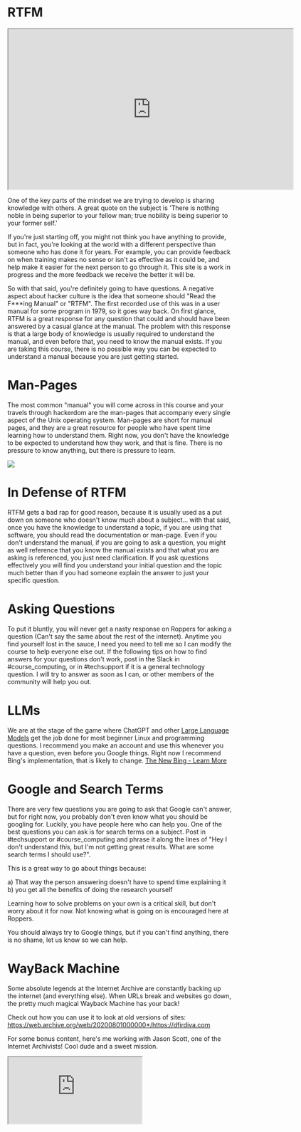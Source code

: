 # RTFM

<iframe allowfullscreen class="fr-draggable" height="360" src="https://www.youtube.com/embed/YfNfkFW2ZNo?wmode=opaque" width="640"></iframe>

  

One of the key parts of the mindset we are trying to develop is sharing
knowledge with others. A great quote on the subject is 'There is nothing
noble in being superior to your fellow man; true nobility is being
superior to your former self.'

If you're just starting off, you might not think you have anything to
provide, but in fact, you're looking at the world with a different
perspective than someone who has done it for years. For example, you can
provide feedback on when training makes no sense or isn't as effective
as it could be, and help make it easier for the next person to go
through it. This site is a work in progress and the more feedback we
receive the better it will be.

So with that said, you're definitely going to have questions. A negative
aspect about hacker culture is the idea that someone should "Read the
F\*\*\*ing Manual" or "RTFM". The first recorded use of this was in a
user manual for some program in 1979, so it goes way back. On first
glance, RTFM is a great response for any question that could and should
have been answered by a casual glance at the manual. The problem with
this response is that a large body of knowledge is usually required to
understand the manual, and even before that, you need to know the manual
exists. If you are taking this course, there is no possible way you can
be expected to understand a manual because you are just getting started.

# Man-Pages

The most common "manual" you will come across in this course and your
travels through hackerdom are the man-pages that accompany every single
aspect of the Unix operating system. Man-pages are short for manual
pages, and they are a great resource for people who have spent time
learning how to understand them. Right now, you don't have the knowledge
to be expected to understand how they work, and that is fine. There is
no pressure to know anything, but there is pressure to learn.

<a href="https://xkcd.com/293/" rel="noopener" target="_blank"><img
src="https://files.cdn.thinkific.com/file_uploads/429463/images/788/f8c/2d7/1629584543368.jpg"
class="fr-fic fr-dii"
srcset="https://files.cdn.thinkific.com/file_uploads/429463/images/788/f8c/2d7/1629584543368.jpg?width=1920 1x, https://files.cdn.thinkific.com/file_uploads/429463/images/788/f8c/2d7/1629584543368.jpg?width=1920&amp;dpr=2 2x, https://files.cdn.thinkific.com/file_uploads/429463/images/788/f8c/2d7/1629584543368.jpg?width=1920&amp;dpr=3 3x" /></a>

# In Defense of RTFM

RTFM gets a bad rap for good reason, because it is usually used as a put
down on someone who doesn't know much about a subject... with that said,
once you have the knowledge to understand a topic, if you are using that
software, you should read the documentation or man-page. Even if you
don't understand the manual, if you are going to ask a question, you
might as well reference that you know the manual exists and that what
you are asking is referenced, you just need clarification. If you ask
questions effectively you will find you understand your initial question
and the topic much better than if you had someone explain the answer to
just your specific question.

# Asking Questions

To put it bluntly, you will never get a nasty response on Roppers for
asking a question (Can't say the same about the rest of the internet).
Anytime you find yourself lost in the sauce, I need you need to tell me
so I can modify the course to help everyone else out. If the following
tips on how to find answers for your questions don't work, post in the
Slack in \#course_computing, or in \#techsupport if it is a general
technology question. I will try to answer as soon as I can, or other
members of the community will help you out.

# LLMs

We are at the stage of the game where ChatGPT and other [Large Language
Models](https://en.wikipedia.org/wiki/Large_language_model) get the job
done for most beginner Linux and programming questions. I recommend you
make an account and use this whenever you have a question, even before
you Google things. Right now I recommend Bing's implementation, that is
likely to change. [The New Bing - Learn More](https://www.bing.com/new) 

# Google and Search Terms

There are very few questions you are going to ask that Google can't
answer, but for right now, you probably don't even know what you should
be googling for. Luckily, you have people here who can help you. One of
the best questions you can ask is for search terms on a subject. Post in
\#techsupport or \#course_computing and phrase it along the lines of
"Hey I don't understand *this*, but I'm not getting great results. What
are some search terms I should use?".

This is a great way to go about things because:

a\) That way the person answering doesn't have to spend time explaining
it b) you get all the benefits of doing the research yourself

Learning how to solve problems on your own is a critical skill, but
don't worry about it for now. Not knowing what is going on is encouraged
here at Roppers.

You should always try to Google things, but if you can't find anything,
there is no shame, let us know so we can help.

# WayBack Machine

Some absolute legends at the Internet Archive are constantly backing up
the internet (and everything else). When URLs break and websites go
down, the pretty much magical Wayback Machine has your back!

Check out how you can use it to look at old versions of sites: <a
href="https://web.archive.org/web/20200801000000*/https://dfirdiva.com"
rel="noopener"
target="_blank">https://web.archive.org/web/20200801000000*/https://dfirdiva.com</a>

For some bonus content, here's me working with Jason Scott, one of the
Internet Archivists! Cool dude and a sweet mission.

<iframe allowfullscreen="true" data-tweet-id="872489715647336448" scrolling="no" src="https://platform.twitter.com/embed/Tweet.html?dnt=false&amp;embedId=twitter-widget-0&amp;features=eyJ0ZndfZXhwZXJpbWVudHNfY29va2llX2V4cGlyYXRpb24iOnsiYnVja2V0IjoxMjA5NjAwLCJ2ZXJzaW9uIjpudWxsfSwidGZ3X2hvcml6b25fdHdlZXRfZW1iZWRfOTU1NSI6eyJidWNrZXQiOiJodGUiLCJ2ZXJzaW9uIjpudWxsfSwidGZ3X3NwYWNlX2NhcmQiOnsiYnVja2V0Ijoib2ZmIiwidmVyc2lvbiI6bnVsbH19&amp;frame=false&amp;hideCard=false&amp;hideThread=false&amp;id=872489715647336448&amp;lang=en&amp;origin=https%3A%2F%2Facademy.hoppersroppers.org%2Fmod%2Fpage%2Fview.php%3Fid%3D663%26forceview%3D1&amp;sessionId=da077e77738dd534e7e9b23c391eecabd1c6ff38&amp;siteScreenName=hoppersroppers&amp;theme=light&amp;widgetsVersion=1890d59c%3A1627936082797&amp;width=550px" title="Twitter Tweet"></iframe>

  
